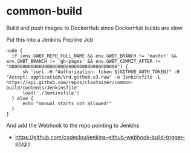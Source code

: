 # common-build

Build and push images to DockerHub since DockerHub builds are slow.

Put this into a Jenkins Piepline Job

```
node {
  if (env.GWBT_REPO_FULL_NAME && env.GWBT_BRANCH != 'master' && env.GWBT_BRANCH != 'gh-pages' && env.GWBT_COMMIT_AFTER != "0000000000000000000000000000000000000000") {
      sh 'curl -H "Authorization: token ${GITHUB_AUTH_TOKEN}" -H "Accept: application/vnd.github.v3.raw" -o Jenkinsfile -L https://api.github.com/repos/cloutainer/common-build/contents/Jenkinsfile'
      load('./Jenkinsfile')
  } else {
      echo "manual starts not allowed!"
  }
}
```
 
And add the Webhook to the repo pointing to Jenkins

 * https://github.com/codeclou/jenkins-github-webhook-build-trigger-plugin
